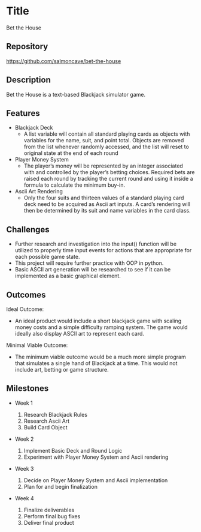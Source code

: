 # Title
Bet the House

## Repository
<https://github.com/salmoncave/bet-the-house>

## Description
Bet the House is a text-based Blackjack simulator game.

## Features
- Blackjack Deck
	- A list variable will contain all standard playing cards as objects with variables for the name, suit, and point total. Objects are removed from the list whenever randomly accessed, and the list will reset to original state at the end of each round
- Player Money System
	- The player’s money will be represented by an integer associated with and controlled by the player’s betting choices. Required bets are raised each round by tracking the current round and using it inside a formula to calculate the minimum buy-in.
- Ascii Art Rendering
	- Only the four suits and thirteen values of a standard playing card deck need to be acquired as Ascii art inputs. A card’s rendering will then be determined by its suit and name variables in the card class.

## Challenges
- Further research and investigation into the input() function will be utilized to properly time input events for actions that are appropriate for each possible game state.
- This project will require further practice with OOP in python.
- Basic ASCII art generation will be researched to see if it can be implemented as a basic graphical element. 

## Outcomes
Ideal Outcome:
- An ideal product would include a short blackjack game with scaling money costs and a simple difficulty ramping system.  The game would ideally also display ASCII art to represent each card.

Minimal Viable Outcome:
- The minimum viable outcome would be a much more simple program that simulates a single hand of Blackjack at a time. This would not include art, betting  or game structure.

## Milestones

- Week 1
  1. Research Blackjack Rules
  2. Research Ascii Art
  3. Build Card Object

- Week 2
  1. Implement Basic Deck and Round Logic
  2. Experiment with Player Money System and Ascii rendering

- Week 3
  1. Decide on Player Money System and Ascii implementation
  2. Plan for and begin finalization

- Week 4
  1. Finalize deliverables
  2. Perform final bug fixes
  3. Deliver final product 